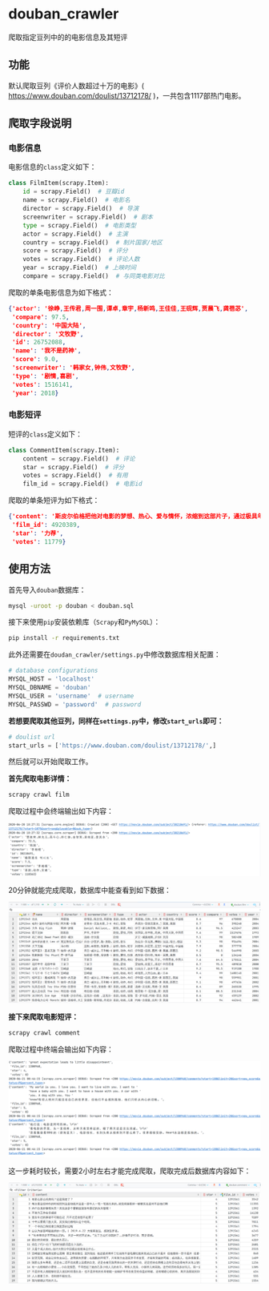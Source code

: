 # douban_crawler

爬取指定豆列中的的电影信息及其短评

## 功能

默认爬取豆列《评价人数超过十万的电影》( https://www.douban.com/doulist/13712178/ )，一共包含1117部热门电影。

## 爬取字段说明

### 电影信息

电影信息的`class`定义如下：

```python
class FilmItem(scrapy.Item):
    id = scrapy.Field()  # 豆瓣id
    name = scrapy.Field()  # 电影名
    director = scrapy.Field()  # 导演
    screenwriter = scrapy.Field()  # 剧本
    type = scrapy.Field()  # 电影类型
    actor = scrapy.Field()  # 主演
    country = scrapy.Field()  # 制片国家/地区
    score = scrapy.Field()  # 评分
    votes = scrapy.Field()  # 评论人数
    year = scrapy.Field()  # 上映时间
    compare = scrapy.Field()  # 与同类电影对比
```

爬取的单条电影信息为如下格式：

```json
{'actor': '徐峥,王传君,周一围,谭卓,章宇,杨新鸣,王佳佳,王砚辉,贾晨飞,龚蓓苾',
 'compare': 97.5,
 'country': '中国大陆',
 'director': '文牧野',
 'id': 26752088,
 'name': '我不是药神',
 'score': 9.0,
 'screenwriter': '韩家女,钟伟,文牧野',
 'type': '剧情,喜剧',
 'votes': 1516141,
 'year': 2018}
```

### 电影短评

短评的`class`定义如下：

```python
class CommentItem(scrapy.Item):
    content = scrapy.Field()  # 评论
    star = scrapy.Field()  # 评分
    votes = scrapy.Field()  # 有用
    film_id = scrapy.Field()  # 电影id
```

爬取的单条短评为如下格式：

```json
{'content': '斯皮尔伯格把他对电影的梦想、热心、爱与情怀，浓缩到这部片子，通过极具年代感的经典电影和角色，又并茂高科技的现代游戏闯关，他拿手的、专注的、想诉说的都在这里给影迷情倾盆呈现，并在最后一句“谢谢你玩我的游戏”推向高潮，就像在银幕前看着他对我们说“谢谢你看我的电影”…泪奔',
 'film_id': 4920389,
 'star': '力荐',
 'votes': 11779}
```

## 使用方法

首先导入`douban`数据库：

```bash
mysql -uroot -p douban < douban.sql
```

接下来使用`pip`安装依赖库（`Scrapy`和`PyMySQL`）：

```bash
pip install -r requirements.txt
```

此外还需要在`doudan_crawler/settings.py`中修改数据库相关配置：

```python
# database configurations
MYSQL_HOST = 'localhost'
MYSQL_DBNAME = 'douban'
MYSQL_USER = 'username'  # username
MYSQL_PASSWD = 'password'  # password
```

**若想要爬取其他豆列，同样在`settings.py`中，修改`start_urls`即可：**

```python
# doulist url
start_urls = ['https://www.douban.com/doulist/13712178/',]
```

然后就可以开始爬取工作。

**首先爬取电影详情：**

```bash
scrapy crawl film
```

爬取过程中会终端输出如下内容：

![](images/film.png)

20分钟就能完成爬取，数据库中能查看到如下数据：

![](images/films.png)

**接下来爬取电影短评：**

```bash
scrapy crawl comment
```

爬取过程中终端会输出如下内容：

![](images/comment.png)

这一步耗时较长，需要2小时左右才能完成爬取，爬取完成后数据库内容如下：

![](images/comments.png)